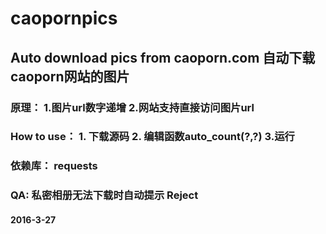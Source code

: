 # caopornpics
Auto download pics from caoporn.com
自动下载caoporn网站的图片
-----------------------------------------------------


<h3>原理：
1.图片url数字递增
2.网站支持直接访问图片url
<h3>How to use：
1. 下载源码
2. 编辑函数auto_count(?,?)
3.运行
<h3>依赖库：
requests
<h3>QA:
私密相册无法下载时自动提示 Reject

<h4>2016-3-27
